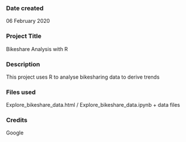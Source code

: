 ### Date created
06 February 2020

### Project Title
Bikeshare Analysis with R

### Description
This project uses R to analyse bikesharing data to derive trends

### Files used
Explore_bikeshare_data.html / Explore_bikeshare_data.ipynb + data files

### Credits
Google
